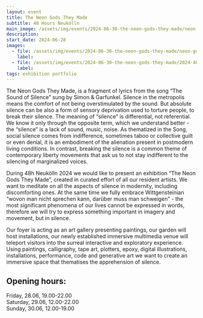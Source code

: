```yaml
---
layout: event
title: The Neon Gods They Made
subtitle: 48 Hours Neukölln
main_image: /assets/img/events/2024-06-30-the-neon-gods-they-made/neon-gods-thumb.jpg
description: 
start_date: 2024-06-28
images: 
  - file: /assets/img/events/2024-06-30-the-neon-gods-they-made/neon-gods-full.jpg
    label: 
  - file: /assets/img/events/2024-06-30-the-neon-gods-they-made/2024-48hoursNK-group-shot.webp
    label: 
tags: exhibition portfolio
---
```


The Neon Gods They Made, is a fragment of
lyrics from the song “The Sound of Silence” sung
by Simon & Garfunkel. Silence in the metropolis
means the comfort of not being overstimulated
by the sound. But absolute silence can be also a
form of sensory deprivation used to torture
people, to break their silence. The meaning of
“silence” is differential, not referential. We know
it only through the opposite term, which we
understand better - the “silence” is a lack of
sound, music, noise. As thematized in the Song,
social silence comes from indifference, sometimes
taboo or collective guilt or even denial, it is an
embodiment of the alienation present in postmodern
living conditions. In contrast, breaking the
silence is a common theme of contemporary
liberty movements that ask us to not stay indifferent
to the silencing of marginalized voices.

During 48h Neukölln 2024 we would like to
present an exhibition “The Neon Gods They
Made”, created in curated effort of all our
resident artists. We want to meditate on all the
aspects of silence in modernity, including
discomforting ones. At the same time we fully
embrace Wittgensteinian “wovon man nicht
sprechen kann, darüber muss man schweigen” -
the most significant phenomena of our lives
cannot be expressed in words, therefore we will
try to express something important in imagery
and movement, but in silence.

Our foyer is acting as an art gallery presenting
paintings, our garden will host installations, our
newly established immersive multimedia venue
will teleport visitors into the surreal interactive
and exploratory experience. Using paintings,
calligraphy, tape art, plotters, epoxy, digital
illustrations, installations, performance, code and
generative art we want to create an immersive
space that thematises the apprehension of
silence. 

## Opening hours:
Friday, 28.06, 19.00-22.00<br>
Saturday, 29.06, 12.00-22.00<br>
Sunday, 30.06, 12.00-19.00
